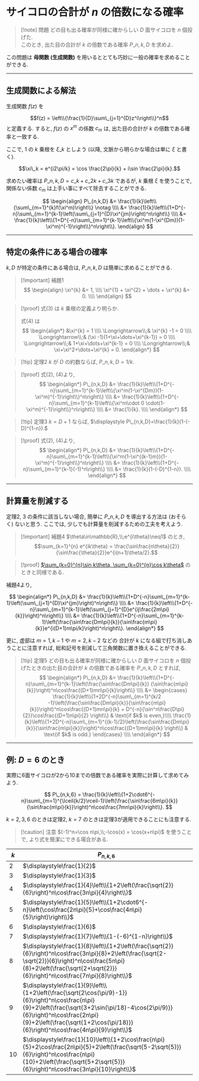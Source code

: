 # サイコロの合計が $n$ の倍数になる確率

> [!note] 問題
> どの目も出る確率が同様に確からしい $D$ 面サイコロを $n$ 個投げた.  
> このとき, 出た目の合計が $k$ の倍数である確率 $P\_{n,k,D}$ を求めよ.

この問題は **母関数 (生成関数)** を用いるととても巧妙に一般の確率を求めることができる.

---

## 生成関数による解法

生成関数 $f(z)$ を

$$f(z) = \left\\{\frac{1}{D}\sum\_{j=1}^{D}z^i\right\\}^n$$ と定義する.
すると, $f(z)$ の $x^m$ の係数 $c_m$ は, 出た目の合計が $k$ の倍数である確率と一致する.

ここで, $1$ の $k$ 乗根を $\xi\_k$ としよう (以降, 文脈から明らかな場合は単に $\xi$ と書く).

$$\xi\_k = e^{i2\pi/k} = \cos \frac{2\pi}{k} + i\sin \frac{2\pi}{k}.$$

求めたい確率は $P\_{n,k,D} = c\_k+c\_{2k}+c\_{3k}$ であるが, $k$ 乗根 $\xi$ を使うことで,
関係ない係数 $c_m$ は上手い事にすべて除去することができる.

$$
\begin{align}
P\_{n,k,D} 
&= \frac{1}{k}\left\\{\sum\_{m=1}^{k}f(\xi^m)\right\\}  \notag \\\\
&= \frac{1}{k}\left\\{1+D^{-n}\sum\_{m=1}^{k-1}\left(\sum\_{j=1}^{D}\xi^{jm}\right)^n\right\\} \\\\
&= \frac{1}{k}\left\\{1+D^{-n}\sum\_{m=1}^{k-1}\left\\{\xi^m(1-\xi^{Dm})(1-\xi^m)^{-1}\right\\}^n\right\\}.
\end{align}
$$


---

## 特定の条件にある場合の確率

$k, D$ が特定の条件にある場合は, $P\_{n,k,D}$ は簡単に求めることができる.

> [!important] 補題1
> $$
> \begin{align}
>     \xi^{k} &= 1, \\\\
>     \xi^{1} + \xi^{2} + \dots + \xi^{k} &= 0. \\\\
> \end{align}
> $$

> [!proof]
> 式(3) は $k$ 乗根の定義より明らか.
>
> 式(4) は
> $$
> \begin{align*}
>   &\xi^{k} = 1 \\\\
>   \Longrightarrow\\;&
>   \xi^{k} -1 = 0 \\\\
>   \Longrightarrow\\;&
>   (\xi -1)(1+\xi+\dots+\xi^{k-1}) = 0 \\\\
>   \Longrightarrow\\;&
>   1+\xi+\dots+\xi^{k-1} = 0 \\\\
>   \Longrightarrow\\;&
>   \xi+\xi^2+\dots+\xi^{k} = 0.
> \end{align*}
> $$

> [!tip] 定理2
> $k$ が $D$ の約数ならば, $P\_{n,k,D}=1/k.$

> [!proof]
> 式(2), (4)より, 
> $$
> \begin{align*}
>   P\_{n,k,D} 
>   &= \frac{1}{k}\left\\{1+D^{-n}\sum\_{m=1}^{k-1}\left\\{\xi^m(1-\xi^{Dm})(1-\xi^m)^{-1}\right\\}^n\right\\} \\\\
>   &= \frac{1}{k}\left\\{1+D^{-n}\sum\_{m=1}^{k-1}\left\\{\xi^m\cdot 0 \cdot(1-\xi^m)^{-1}\right\\}^n\right\\} \\\\
>   &= \frac{1}{k}. \\\\
> \end{align*}
> $$

> [!tip] 定理3
> $k=D+1$ ならば, $\displaystyle P\_{n,k,D}=\frac{1}{k}(1-(-D)^{1-n}).$

> [!proof]
> 式(2), (4)より, 
> $$
> \begin{align*}
>   P\_{n,k,D} 
>   &= \frac{1}{k}\left\\{1+D^{-n}\sum\_{m=1}^{k-1}\left\\{\xi^m(1-\xi^{(k-1)m})(1-\xi^m)^{-1}\right\\}^n\right\\} \\\\
>   &= \frac{1}{k}\left\\{1+D^{-n}\sum\_{m=1}^{k-1}(-1)^n\right\\} \\\\
>   &= \frac{1}{k}(1-(-D)^{1-n}). \\\\
> \end{align*}
> $$

---

## 計算量を削減する

定理2, 3 の条件に該当しない場合, 簡単に $P\_{n,k,D}$ を導出する方法は (おそらく) ないと思う.
ここでは, 少しでも計算量を削減するための工夫を考えよう.

> [!important] 補題4
> $\theta\in\mathbb{R},\\;e^{i\theta}\neq1$ のとき,
> $$\sum_{k=1}^{n} e^{ik\theta} = \frac{\sin\frac{n\theta}{2}}{\sin\frac{\theta}{2}}e^{i(n+1)\theta/2}.$$

> [!proof]
> [$\sum_{k=0}^{n}\sin k\theta, \sum_{k=0}^{n}\cos k\theta$](../analysis/sum_sin_cos.md) のときと同様である.

補題4より,

$$
\begin{align*}
P\_{n,k,D} 
&= \frac{1}{k}\left\\{1+D^{-n}\sum\_{m=1}^{k-1}\left(\sum\_{j=1}^{D}\xi^{jm}\right)^n\right\\} \\\\
&= \frac{1}{k}\left\\{1+D^{-n}\sum\_{m=1}^{k-1}\left(\sum\_{j=1}^{D}e^{ij\frac{2m\pi}{k}}\right)^n\right\\} \\\\
&= \frac{1}{k}\left\\{1+D^{-n}\sum\_{m=1}^{k-1}\left(\frac{\sin\frac{Dm\pi}{k}}{\sin\frac{m\pi}{k}}e^{i(D+1)m\pi/k}\right)^n\right\\}.
\end{align*}
$$

更に, 虚部は $m=1,k-1$ や $m=2,k-2$ などの 合計が $k$ になる組で打ち消しあうことに注意すれば, 総和記号を削減して三角関数に置き換えることができる.

> [!tip] 定理5
> どの目も出る確率が同様に確からしい $D$ 面サイコロを $n$ 個投げたときの出た目の合計が $k$ の倍数である確率を $P\_{n,k,D}$ とすれば, 
> $$
> \begin{align*}
> P\_{n,k,D} 
> &= \frac{1}{k}\left\\{1+D^{-n}\sum\_{m=1}^{k-1}\left(\frac{\sin\frac{Dm\pi}{k}} {\sin\frac{m\pi}{k}}\right)^n\cos\frac{(D+1)mn\pi}{k}\right\\} \\\\
> &= \begin{cases}
> \frac{1}{k}\left\\{1+2D^{-n}\sum\_{m=1}^{k/2 -1}\left(\frac{\sin\frac{Dm\pi}{k}}{\sin\frac{m\pi}{k}}\right)^n\cos\frac{(D+1)mn\pi}{k} + D^{-n}{\sin^n\frac{D\pi}{2}}\cos\frac{(D+1)n\pi}{2}
> \right\\}  & \text{if $k$ is even,}\\\\
> \frac{1}{k}\left\\{1+2D^{-n}\sum\_{m=1}^{(k-1)/2}\left(\frac{\sin\frac{Dm\pi}{k}}{\sin\frac{m\pi}{k}}\right)^n\cos\frac{(D+1)mn\pi}{k} \right\\} & \text{if $k$ is odd.}
> \end{cases} \\\\
> \end{align*}
> $$

---

## 例: $D=6$ のとき

実際に6面サイコロが2から10までの倍数である確率を実際に計算して求めてみよう.

$$
P\_{n,k,6} 
= \frac{1}{k}\left\\{1+2\cdot6^{-n}\sum\_{m=1}^{\lceil{k/2}\rceil-1}\left(\frac{\sin\frac{6m\pi}{k}} {\sin\frac{m\pi}{k}}\right)^n\cos\frac{7mn\pi}{k}\right\\}.
$$

$k=2,3,6$ のときは定理2, $k=7$ のときは定理3が適用できることにも注意する.

> [!caution] 注意
> $(-1)^n=\cos n\pi,\\;-\cos(x) = \cos(x+n\pi)$ を使うことで, より式を簡潔にできる場合がある.

|$k$|$P_{n,k,6}$|
|--|--|
|2|$\displaystyle\frac{1}{2}$|
|3|$\displaystyle\frac{1}{3}$|
|4|$\displaystyle\frac{1}{4}\left\\{1+2\left(\frac{\sqrt{2}}{6}\right)^n\cos\frac{3n\pi}{4}\right\\}$|
|5|$\displaystyle\frac{1}{5}\left\\{1+2\cdot6^{-n}\left(\cos\frac{2n\pi}{5}+\cos\frac{4n\pi}{5}\right)\right\\}$|
|6|$\displaystyle\frac{1}{6}$|
|7|$\displaystyle\frac{1}{7}\left\\{1-(-6)^{1-n}\right\\}$|
|8|$\displaystyle\frac{1}{8}\left\\{1+2\left(\frac{\sqrt{2}}{6}\right)^n\cos\frac{3n\pi}{8}+2\left(\frac{\sqrt{2-\sqrt{2}}}{6}\right)^n\cos\frac{5n\pi}{8}+2\left(\frac{\sqrt{2+\sqrt{2}}}{6}\right)^n\cos\frac{7n\pi}{8}\right\\}$|
|9|$\displaystyle\frac{1}{9}\left\\{1+2\left(\frac{\sqrt{2\cos(\pi/9)-1}}{6}\right)^n\cos\frac{n\pi}{9}+2\left(\frac{\sqrt{3+2\sin(\pi/18)-4\cos(2\pi/9)}}{6}\right)^n\cos\frac{2n\pi}{9}+2\left(\frac{\sqrt{1+2\cos(\pi/18)}}{6}\right)^n\cos\frac{4n\pi}{9}\right\\}$|
|10|$\displaystyle\frac{1}{10}\left\\{1+2\cos\frac{n\pi}{5}+2\cos\frac{2n\pi}{5}+2\left(\frac{\sqrt{5-2\sqrt{5}}}{6}\right)^n\cos\frac{n\pi}{10}+2\left(\frac{\sqrt{5+2\sqrt{5}}}{6}\right)^n\cos\frac{3n\pi}{10}\right\\}$|
